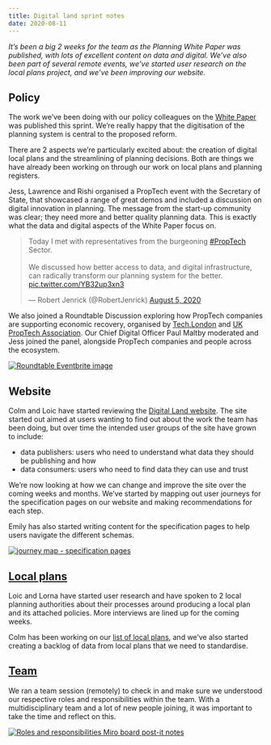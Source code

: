 ```yaml
---
title: Digital land sprint notes
date: 2020-08-11
---
```


_It’s been a big 2 weeks for the team as the Planning White Paper was published, with lots of excellent content on data and digital. We’ve also been part of several remote events, we’ve started user research on the local plans project, and we’ve been improving our website._

## Policy

The work we’ve been doing with our policy colleagues on the [White Paper](https://www.gov.uk/government/consultations/planning-for-the-future/planning-for-the-future) was published this sprint. We’re really happy that the digitisation of the planning system is central to the proposed reform. 

There are 2 aspects we’re particularly excited about: the creation of digital local plans and the streamlining of planning decisions. Both are things we have already been working on through our work on local plans and planning registers.

Jess, Lawrence and Rishi organised a PropTech event with the Secretary of State, that showcased a range of great demos and included a discussion on digital innovation in planning. The message from the start-up community was clear; they need more and better quality planning data. This is exactly what the data and digital aspects of the White Paper focus on.

<blockquote class="twitter-tweet"><p lang="en" dir="ltr">Today I met with representatives from the burgeoning <a href="https://twitter.com/hashtag/PropTech?src=hash&amp;ref_src=twsrc%5Etfw">#PropTech</a> Sector.<br><br>We discussed how better access to data, and digital infrastructure, can radically transform our planning system for the better. <a href="https://t.co/YB32up3xn3">pic.twitter.com/YB32up3xn3</a></p>&mdash; Robert Jenrick (@RobertJenrick) <a href="https://twitter.com/RobertJenrick/status/1291033456164691969?ref_src=twsrc%5Etfw">August 5, 2020</a></blockquote>

We also joined a Roundtable Discussion exploring how PropTech companies are supporting economic recovery, organised by [Tech.London](https://tech.london/) and [UK PropTech Association](https://ukproptech.com/). Our Chief Digital Officer Paul Maltby moderated and Jess joined the panel, alongside PropTech companies and people across the ecosystem.

<a data-flickr-embed="true" href="https://www.flickr.com/photos/182343195@N08/50217812712/in/dateposted-public/" title="Roundtable Eventbrite image"><img src="https://live.staticflickr.com/65535/50217812712_9defee033e_c.jpg" alt="Roundtable Eventbrite image"></a>

## Website 

Colm and Loic have started reviewing the [Digital Land website](https://digital-land.github.io/). The site started out aimed at users wanting to find out about the work the team has been doing, but over time the intended user groups of the site have grown to include: 

* data publishers: users who need to understand what data they should be publishing and how 
* data consumers: users who need to find data they can use and trust

We’re now looking at how we can change and improve the site over the coming weeks and months. We’ve started by mapping out user journeys for the specification pages on our website and making recommendations for each step. 

Emily has also started writing content for the specification pages to help users navigate the different schemas.

<a data-flickr-embed="true" href="https://www.flickr.com/photos/182343195@N08/50217591006/in/dateposted-public/" title="journey map - specification pages"><img src="https://live.staticflickr.com/65535/50217591006_784aeb30c9_c.jpg" alt="journey map - specification pages"></a>

## [Local plans](https://digital-land.github.io/project/local-plans/)

Loic and Lorna have started user research and have spoken to 2 local planning authorities about their processes around producing a local plan and its attached policies. More interviews are lined up for the coming weeks.

Colm has been working on our [list of local plans](https://digital-land.github.io/dataset/local-plans/), and we’ve also started creating a backlog of data from local plans that we need to standardise.

## [Team](https://digital-land.github.io/about/)

We ran a team session (remotely) to check in and make sure we understood our respective roles and responsibilities within the team. With a multidisciplinary team and a lot of new people joining, it was important to take the time and reflect on this.

<a data-flickr-embed="true" href="https://www.flickr.com/photos/182343195@N08/50217590981/in/dateposted-public/" title="Roles and responsibilities Miro board post-it notes"><img src="https://live.staticflickr.com/65535/50217590981_ebfe436272_c.jpg" alt="Roles and responsibilities Miro board post-it notes"></a>

